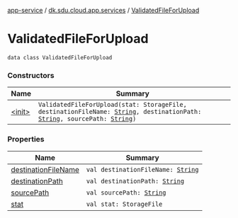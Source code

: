 [app-service](../../index.md) / [dk.sdu.cloud.app.services](../index.md) / [ValidatedFileForUpload](./index.md)

# ValidatedFileForUpload

`data class ValidatedFileForUpload`

### Constructors

| Name | Summary |
|---|---|
| [&lt;init&gt;](-init-.md) | `ValidatedFileForUpload(stat: StorageFile, destinationFileName: `[`String`](https://kotlinlang.org/api/latest/jvm/stdlib/kotlin/-string/index.html)`, destinationPath: `[`String`](https://kotlinlang.org/api/latest/jvm/stdlib/kotlin/-string/index.html)`, sourcePath: `[`String`](https://kotlinlang.org/api/latest/jvm/stdlib/kotlin/-string/index.html)`)` |

### Properties

| Name | Summary |
|---|---|
| [destinationFileName](destination-file-name.md) | `val destinationFileName: `[`String`](https://kotlinlang.org/api/latest/jvm/stdlib/kotlin/-string/index.html) |
| [destinationPath](destination-path.md) | `val destinationPath: `[`String`](https://kotlinlang.org/api/latest/jvm/stdlib/kotlin/-string/index.html) |
| [sourcePath](source-path.md) | `val sourcePath: `[`String`](https://kotlinlang.org/api/latest/jvm/stdlib/kotlin/-string/index.html) |
| [stat](stat.md) | `val stat: StorageFile` |
